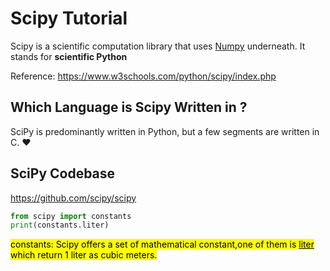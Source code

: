 # Scipy Tutorial 

Scipy is a scientific computation library that uses <u>Numpy</u> underneath. It stands for <b>scientific Python</b> 

Reference: https://www.w3schools.com/python/scipy/index.php

## Which Language is Scipy Written in ?
SciPy is predominantly written in Python, but a few segments are written in C. ❤️

## SciPy Codebase
https://github.com/scipy/scipy

```python
from scipy import constants
print(constants.liter)
```

<mark>constants: Scipy offers a set of mathematical constant,one of them is <u>liter</u> which return 1 liter as cubic meters.</mark>
